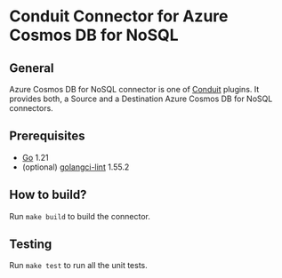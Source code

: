# Conduit Connector for Azure Cosmos DB for NoSQL

## General

Azure Cosmos DB for NoSQL connector is one of [Conduit](https://github.com/ConduitIO/conduit) plugins. It provides both,
a Source and a Destination Azure Cosmos DB for NoSQL connectors.

## Prerequisites

- [Go](https://go.dev/) 1.21
- (optional) [golangci-lint](https://github.com/golangci/golangci-lint) 1.55.2

## How to build?

Run `make build` to build the connector.

## Testing

Run `make test` to run all the unit tests.
